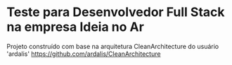 # Teste para Desenvolvedor Full Stack na empresa Ideia no Ar

Projeto construído com base na arquitetura CleanArchitecture do usuário 'ardalis'
https://github.com/ardalis/CleanArchitecture
